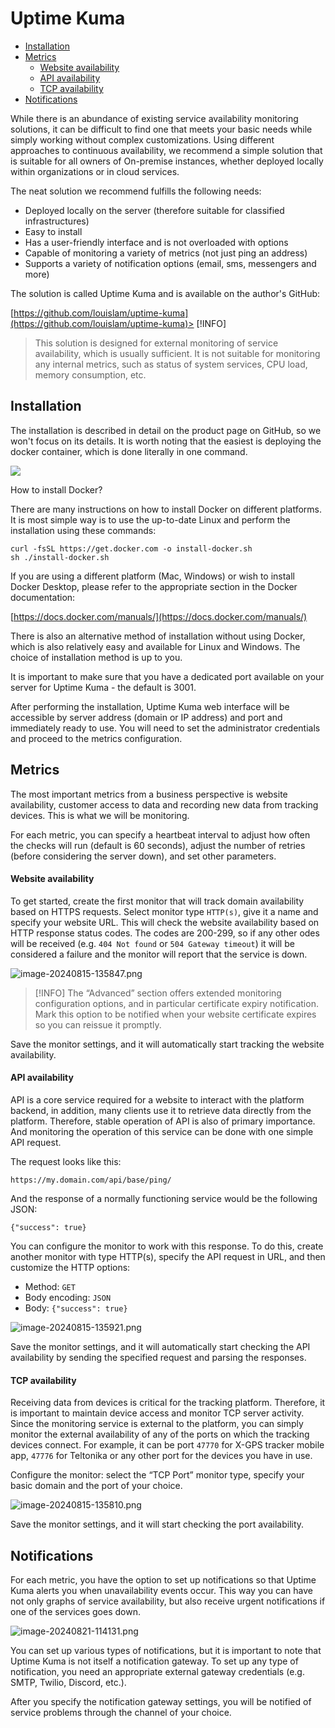 # Uptime Kuma

* [Installation](uptime-kuma.md#installation)
* [Metrics](uptime-kuma.md#metrics)
  * [Website availability](uptime-kuma.md#website-availability)
  * [API availability](uptime-kuma.md#api-availability)
  * [TCP availability](uptime-kuma.md#tcp-availability)
* [Notifications](uptime-kuma.md#notifications)

While there is an abundance of existing service availability monitoring solutions, it can be difficult to find one that meets your basic needs while simply working without complex customizations. Using different approaches to continuous availability, we recommend a simple solution that is suitable for all owners of On-premise instances, whether deployed locally within organizations or in cloud services.

The neat solution we recommend fulfills the following needs:

* Deployed locally on the server (therefore suitable for classified infrastructures)
* Easy to install
* Has a user-friendly interface and is not overloaded with options
* Capable of monitoring a variety of metrics (not just ping an address)
* Supports a variety of notification options (email, sms, messengers and more)

The solution is called Uptime Kuma and is available on the author's GitHub:

[https://github.com/louislam/uptime-kuma](https://github.com/louislam/uptime-kuma)> \[!INFO]

> This solution is designed for external monitoring of service availability, which is usually sufficient. It is not suitable for monitoring any internal metrics, such as status of system services, CPU load, memory consumption, etc.

## Installation

The installation is described in detail on the product page on GitHub, so we won't focus on its details. It is worth noting that the easiest is deploying the docker container, which is done literally in one command.

![](https://squaregps.atlassian.net/wiki/images/icons/grey_arrow_down.png)

How to install Docker?

There are many instructions on how to install Docker on different platforms. It is most simple way is to use the up-to-date Linux and perform the installation using these commands:

```
curl -fsSL https://get.docker.com -o install-docker.sh
sh ./install-docker.sh
```

If you are using a different platform (Mac, Windows) or wish to install Docker Desktop, please refer to the appropriate section in the Docker documentation:

[https://docs.docker.com/manuals/](https://docs.docker.com/manuals/)

There is also an alternative method of installation without using Docker, which is also relatively easy and available for Linux and Windows. The choice of installation method is up to you.

It is important to make sure that you have a dedicated port available on your server for Uptime Kuma - the default is 3001.

After performing the installation, Uptime Kuma web interface will be accessible by server address (domain or IP address) and port and immediately ready to use. You will need to set the administrator credentials and proceed to the metrics configuration.

## Metrics

The most important metrics from a business perspective is website availability, customer access to data and recording new data from tracking devices. This is what we will be monitoring.

For each metric, you can specify a heartbeat interval to adjust how often the checks will run (default is 60 seconds), adjust the number of retries (before considering the server down), and set other parameters.

#### Website availability

To get started, create the first monitor that will track domain availability based on HTTPS requests. Select monitor type `HTTP(s)`, give it a name and specify your website URL. This will check the website availability based on HTTP response status codes. The codes are 200-299, so if any other odes will be received (e.g. `404 Not found` or `504 Gateway timeout`) it will be considered a failure and the monitor will report that the service is down.

![image-20240815-135847.png](../../../on-premise/on-premise/maintenance/monitoring/attachments/image-20240815-135847.png)

> \[!INFO] The “Advanced” section offers extended monitoring configuration options, and in particular certificate expiry notification. Mark this option to be notified when your website certificate expires so you can reissue it promptly.

Save the monitor settings, and it will automatically start tracking the website availability.

#### API availability

API is a core service required for a website to interact with the platform backend, in addition, many clients use it to retrieve data directly from the platform. Therefore, stable operation of API is also of primary importance. And monitoring the operation of this service can be done with one simple API request.

The request looks like this:

```
https://my.domain.com/api/base/ping/
```

And the response of a normally functioning service would be the following JSON:

```
{"success": true}
```

You can configure the monitor to work with this response. To do this, create another monitor with type HTTP(s), specify the API request in URL, and then customize the HTTP options:

* Method: `GET`
* Body encoding: `JSON`
* Body: `{"success": true}`

![image-20240815-135921.png](../../../on-premise/on-premise/maintenance/monitoring/attachments/image-20240815-135921.png)

Save the monitor settings, and it will automatically start checking the API availability by sending the specified request and parsing the responses.

#### TCP availability

Receiving data from devices is critical for the tracking platform. Therefore, it is important to maintain device access and monitor TCP server activity. Since the monitoring service is external to the platform, you can simply monitor the external availability of any of the ports on which the tracking devices connect. For example, it can be port `47770` for X-GPS tracker mobile app, `47776` for Teltonika or any other port for the devices you have in use.

Configure the monitor: select the “TCP Port” monitor type, specify your basic domain and the port of your choice.

![image-20240815-135810.png](../../../on-premise/on-premise/maintenance/monitoring/attachments/image-20240815-135810.png)

Save the monitor settings, and it will start checking the port availability.

## Notifications

For each metric, you have the option to set up notifications so that Uptime Kuma alerts you when unavailability events occur. This way you can have not only graphs of service availability, but also receive urgent notifications if one of the services goes down.

![image-20240821-114131.png](../../../on-premise/on-premise/maintenance/monitoring/attachments/image-20240821-114131.png)

You can set up various types of notifications, but it is important to note that Uptime Kuma is not itself a notification gateway. To set up any type of notification, you need an appropriate external gateway credentials (e.g. SMTP, Twilio, Discord, etc.).

After you specify the notification gateway settings, you will be notified of service problems through the channel of your choice.
